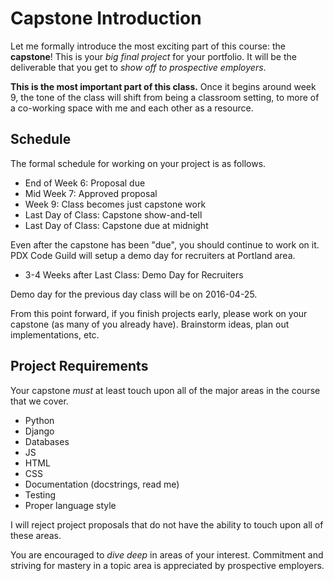 # Capstone Introduction
Let me formally introduce the most exciting part of this course: the **capstone**!
This is your _big final project_ for your portfolio.
It will be the deliverable that you get to _show off to prospective employers_.

**This is the most important part of this class.**
Once it begins around week 9, the tone of the class will shift from being a classroom setting, to more of a co-working space with me and each other as a resource.

## Schedule
The formal schedule for working on your project is as follows.
* End of Week 6: Proposal due
* Mid Week 7: Approved proposal
* Week 9: Class becomes just capstone work
* Last Day of Class: Capstone show-and-tell
* Last Day of Class: Capstone due at midnight

Even after the capstone has been "due", you should continue to work on it.
PDX Code Guild will setup a demo day for recruiters at Portland area.

* 3-4 Weeks after Last Class: Demo Day for Recruiters

Demo day for the previous day class will be on 2016-04-25.

From this point forward, if you finish projects early, please work on your capstone (as many of you already have).
Brainstorm ideas, plan out implementations, etc.

## Project Requirements
Your capstone _must_ at least touch upon all of the major areas in the course that we cover.
* Python
* Django
* Databases
* JS
* HTML
* CSS
* Documentation (docstrings, read me)
* Testing
* Proper language style

I will reject project proposals that do not have the ability to touch upon all of these areas.

You are encouraged to _dive deep_ in areas of your interest.
Commitment and striving for mastery in a topic area is appreciated by prospective employers.
